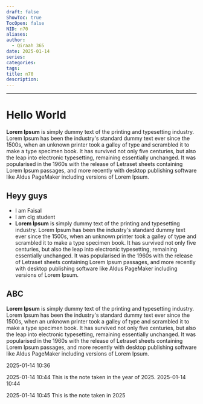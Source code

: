 ```yaml
---
draft: false
ShowToc: true
TocOpen: false
NID: n70
aliases: 
author:
  - Qiraah 365
date: 2025-01-14
series: 
categories: 
tags: 
title: n70
description:
---
```

---

# Hello World

**Lorem Ipsum** is simply dummy text of the printing and typesetting industry. Lorem Ipsum has been the industry's standard dummy text ever since the 1500s, when an unknown printer took a galley of type and scrambled it to make a type specimen book. It has survived not only five centuries, but also the leap into electronic typesetting, remaining essentially unchanged. It was popularised in the 1960s with the release of Letraset sheets containing Lorem Ipsum passages, and more recently with desktop publishing software like Aldus PageMaker including versions of Lorem Ipsum.


## Heyy guys 

- I am Faisal
- I am clg student
- **Lorem Ipsum** is simply dummy text of the printing and typesetting industry. Lorem Ipsum has been the industry's standard dummy text ever since the 1500s, when an unknown printer took a galley of type and scrambled it to make a type specimen book. It has survived not only five centuries, but also the leap into electronic typesetting, remaining essentially unchanged. It was popularised in the 1960s with the release of Letraset sheets containing Lorem Ipsum passages, and more recently with desktop publishing software like Aldus PageMaker including versions of Lorem Ipsum.


## ABC

**Lorem Ipsum** is simply dummy text of the printing and typesetting industry. Lorem Ipsum has been the industry's standard dummy text ever since the 1500s, when an unknown printer took a galley of type and scrambled it to make a type specimen book. It has survived not only five centuries, but also the leap into electronic typesetting, remaining essentially unchanged. It was popularised in the 1960s with the release of Letraset sheets containing Lorem Ipsum passages, and more recently with desktop publishing software like Aldus PageMaker including versions of Lorem Ipsum.

2025-01-14 10:36


2025-01-14 10:44 This is the note taken in the year of 2025. 2025-01-14 10:44 


2025-01-14 10:45 This is the note taken in 2025